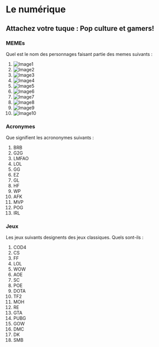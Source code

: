 # Le numérique
## Attachez votre tuque : Pop culture et gamers!

### MEMEs
Quel est le nom des personnages faisant partie des memes suivants :
1. ![Image1](https://external-content.duckduckgo.com/iu/?u=http%3A%2F%2Fwww.catsaroundtheglobe.com%2Fwp-content%2Fuploads%2Flong_cat.jpg&f=1&nofb=1)
2. ![Image2](https://external-content.duckduckgo.com/iu/?u=https%3A%2F%2Fimages.halloweencostumes.com%2Fblog%2Fimages%2F453%2F452-1%2Fnyan-cat-meme.jpg&f=1&nofb=1)
3. ![Image3](https://external-content.duckduckgo.com/iu/?u=https%3A%2F%2Fcarboncostume.com%2Fwordpress%2Fwp-content%2Fuploads%2F2013%2F01%2Fbadluckbrian.jpg&f=1&nofb=1)
4. ![Image4](https://external-content.duckduckgo.com/iu/?u=https%3A%2F%2Fvignette.wikia.nocookie.net%2Fjoke-battles%2Fimages%2F4%2F40%2F18360-doge-doge-simple.jpg%2Frevision%2Flatest%3Fcb%3D20151209161638&f=1&nofb=1)
5. ![Image5](https://external-content.duckduckgo.com/iu/?u=https%3A%2F%2Fwww.omnicall.com%2Fwp-content%2Fuploads%2F2017%2F01%2FGrumpy-Cat_OmniCall-Blog-01.png&f=1&nofb=1)
6. ![Image6](https://external-content.duckduckgo.com/iu/?u=https%3A%2F%2Ftse2.mm.bing.net%2Fth%3Fid%3DOIP.hXiPJnp7_LQFrHVTXIJV1wHaHa%26pid%3DApi&f=1)
7. ![Image7](https://external-content.duckduckgo.com/iu/?u=https%3A%2F%2Fi.kym-cdn.com%2Fentries%2Ficons%2Foriginal%2F000%2F004%2F856%2FScumbagSteve.jpg&f=1&nofb=1)
8. ![Image8](https://external-content.duckduckgo.com/iu/?u=http%3A%2F%2Fmakusha.ru%2F20121208%2F3%2FKak-narisovat-trolfeys-po-shagam--mem--trollface-meme--7.png&f=1&nofb=1)
9. ![Image9](https://external-content.duckduckgo.com/iu/?u=https%3A%2F%2Fwww.unilad.co.uk%2Fwp-content%2Fuploads%2F2018%2F07%2Fsuccess-kid-original.jpg&f=1&nofb=1)
10. ![Image10](https://external-content.duckduckgo.com/iu/?u=https%3A%2F%2Fbrobible.com%2Fwp-content%2Fuploads%2F2020%2F09%2FOverly-Attached-Girlfriend-Now.jpg%3Fw%3D650&f=1&nofb=1)

### Acronymes
Que signifient les acrononymes suivants :
1. BRB
2. G2G
3. LMFAO
4. LOL
5. GG
6. EZ
7. GL
8. HF
9. WP
10. AFK
11. MVP
12. POG
13. IRL

### Jeux
Les jeux suivants designents des jeux classiques. Quels sont-ils :
1. COD4
2. CS
3. FF
4. LOL
5. WOW
5. AOE
6. SC
7. POE
8. DOTA
9. TF2
10. MOH
11. RE
12. GTA
13. PUBG
14. GOW
15. DMC
16. DK
17. SMB

